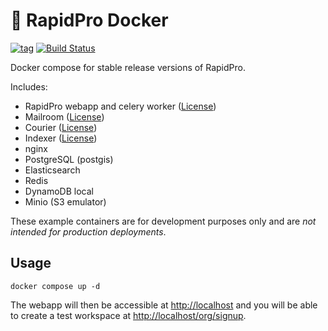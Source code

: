 # 🐳 RapidPro Docker

[![tag](https://img.shields.io/github/tag/nyaruka/rapidpro-docker.svg)](https://github.com/nyaruka/rapidpro-docker/releases)
[![Build Status](https://github.com/nyaruka/rapidpro-docker/workflows/CI/badge.svg)](https://github.com/nyaruka/rapidpro-docker/actions?query=workflow%3ACI)

Docker compose for stable release versions of RapidPro.

Includes:
 - RapidPro webapp and celery worker ([License](https://github.com/nyaruka/rapidpro/blob/main/LICENSE))
 - Mailroom ([License](https://github.com/nyaruka/mailroom/blob/main/LICENSE))
 - Courier ([License](https://github.com/nyaruka/courier/blob/main/LICENSE))
 - Indexer ([License](https://github.com/nyaruka/rp-indexer/blob/main/LICENSE))
 - nginx
 - PostgreSQL (postgis)
 - Elasticsearch
 - Redis
 - DynamoDB local
 - Minio (S3 emulator)

These example containers are for development purposes only and are *not intended for production deployments*.

## Usage

```
docker compose up -d
```

The webapp will then be accessible at [http://localhost](http://localhost) and you will be able to create 
a test workspace at [http://localhost/org/signup](http://localhost/org/signup).
